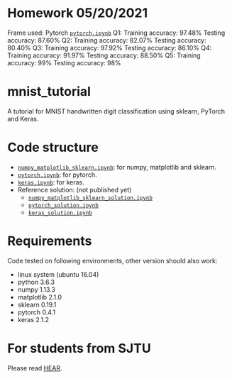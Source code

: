 # Homework 05/20/2021
Frame used: Pytorch [`pytorch.ipynb`](pytorch.ipynb)
Q1:   Training accuracy: 97.48%
      Testing accuracy: 87.60%
Q2:   Training accuracy: 82.07%
      Testing accuracy: 80.40%
Q3:   Training accuracy: 97.92%
      Testing accuracy: 86.10%
Q4:   Training accuracy: 91.97%
      Testing accuracy: 88.50%
Q5:   Training accuracy: 99% 
      Testing accuracy: 98%

# mnist_tutorial
A tutorial for MNIST handwritten digit classification using sklearn, PyTorch and Keras.

# Code structure
* [`numpy_matplotlib_sklearn.ipynb`](numpy_matplotlib_sklearn.ipynb): for numpy, matplotlib and sklearn.
* [`pytorch.ipynb`](pytorch.ipynb): for pytorch.
* [`keras.ipynb`](keras.ipynb): for keras.
* Reference solution: (not published yet)
    * [`numpy_matplotlib_sklearn_solution.ipynb`](numpy_matplotlib_sklearn_solution.ipynb)
    * [`pytorch_solution.ipynb`](pytorch_solution.ipynb)
    * [`keras_solution.ipynb`](keras_solution.ipynb)

# Requirements
Code tested on following environments, other version should also work:
* linux system (ubuntu 16.04) 
* python 3.6.3
* numpy 1.13.3
* matplotlib 2.1.0
* sklearn 0.19.1
* pytorch 0.4.1
* keras 2.1.2

# For students from SJTU
Please read [HEAR](EE369.md).
